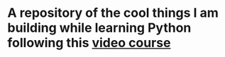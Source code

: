 # A repository of the cool things I am building while learning Python following this [video course](https://youtu.be/8ext9G7xspg?si=uipMh2RBJwEFu3jx)
